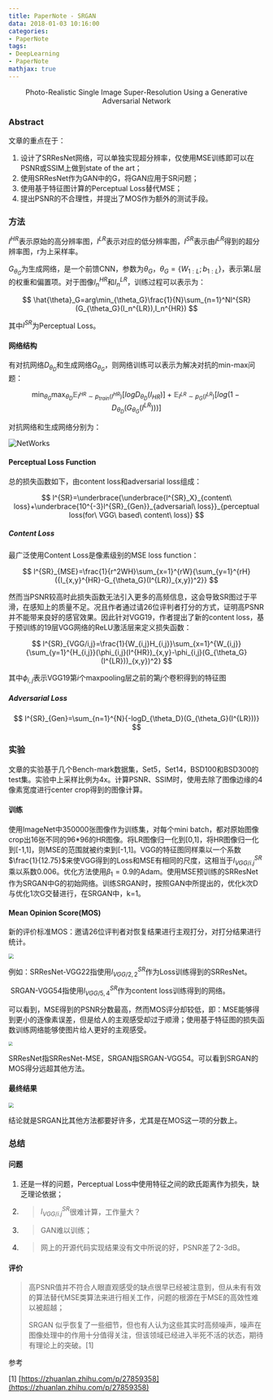 ```yaml
---
title: PaperNote - SRGAN
data: 2018-01-03 10:16:00
categories:
- PaperNote
tags:
- DeepLearning
- PaperNote
mathjax: true
---
```




<center>Photo-Realistic Single Image Super-Resolution Using a Generative Adversarial Network</center>



<!-- more -->



### Abstract

文章的重点在于：

1. 设计了SRResNet网络，可以单独实现超分辨率，仅使用MSE训练即可以在PSNR或SSIM上做到state of the art；
2. 使用SRResNet作为GAN中的G，将GAN应用于SR问题；
3. 使用基于特征图计算的Perceptual Loss替代MSE；
4. 提出PSNR的不合理性，并提出了MOS作为额外的测试手段。

### 方法

$I^{HR}$表示原始的高分辨率图，$I^{LR}$表示对应的低分辨率图，$I^{SR}$表示由$I^{LR}$得到的超分辨率图，r为上采样率。

$G_{\theta_{G}}$为生成网络，是一个前馈CNN，参数为$\theta_{G}$，$\theta_G=\{W_{1:L};b_{1:L}\}$，表示第$L$层的权重和偏置项。对于图像$I_n^{HR}$和$I_n^{LR}$，训练过程可以表示为：

$$
\hat{\theta}_G=arg\min_{\theta_G}\frac{1}{N}\sum_{n=1}^Nl^{SR}(G_{\theta_G}(I_n^{LR}),I_n^{HR})
$$

其中$l^{SR}$为Perceptual Loss。

#### 网络结构

有对抗网络$D_{\theta_D}$和生成网络$G_{\theta_{G}}$，则网络训练可以表示为解决对抗的min-max问题：

$$
\min_{\theta_G}\max_{\theta_D}\mathbb{E}_{I^{HR}\sim{p_{train}(I^{HR})}}[logD_{\theta_D}(I_{HR})]+\mathbb{E}_{I^{LR}\sim{p_G(I^{LR})}}[log(1-D_{\theta_D}(G_{\theta_G}(I^{LR})))]
$$

对抗网络和生成网络分别为：

![NetWorks](https://github.com/mengyangniu/images/blob/master/SRGAN-Figure4.png?raw=true)

#### Perceptual Loss Function

总的损失函数如下，由content loss和adversarial loss组成：

$$
l^{SR}=\underbrace{\underbrace{l^{SR}_X}_{content\ loss}+\underbrace{10^{-3}l^{SR}_{Gen}}_{adversarial\ loss}}_{perceptual loss(for\ VGG\ based\ content\ loss)}
$$

##### Content Loss

最广泛使用Content Loss是像素级别的MSE loss function：

$$
l^{SR}_{MSE}=\frac{1}{r^2WH}\sum_{x=1}^{rW}{\sum_{y=1}^{rH}({I_{x,y}^{HR}-G_{\theta_G}(I^{LR})_{x,y})^2}}
$$

然而当PSNR较高时此损失函数无法引入更多的高频信息，这会导致SR图过于平滑，在感知上的质量不足。况且作者通过请26位评判者打分的方式，证明高PSNR并不能带来良好的感官效果。因此针对VGG19，作者提出了新的content loss，基于预训练的19层VGG网络的ReLU激活层来定义损失函数：

$$
l^{SR}_{VGG/i,j}=\frac{1}{W_{i,j}H_{i,j}}\sum_{x=1}^{W_{i,j}}{\sum_{y=1}^{H_{i,j}}(\phi_{i,j}(I^{HR})_{x,y}-\phi_{i,j}(G_{\theta_G}(I^{LR}))_{x,y})^2}
$$

其中$\phi_{i,j}$表示VGG19第$i$个maxpooling层之前的第$j$个卷积得到的特征图

##### Adversarial Loss

$$
l^{SR}_{Gen}=\sum_{n=1}^{N}{-logD_{\theta_D}(G_{\theta_G}(I^{LR}))}
$$

### 实验

文章的实验基于几个Bench-mark数据集，Set5，Set14，BSD100和BSD300的test集。实验中上采样比例为4x。计算PSNR、SSIM时，使用去除了图像边缘的4像素宽度进行center crop得到的图像计算。

#### 训练

使用ImageNet中350000张图像作为训练集，对每个mini batch，都对原始图像crop出16张不同的96\*96的HR图像。将LR图像归一化到[0,1]，将HR图像归一化到[-1,1]，则MSE的范围就被约束到[-1,1]。VGG的特征图同样乘以一个系数$\frac{1}{12.75}$来使VGG得到的Loss和MSE有相同的尺度，这相当于$l^{SR}_{VGG/i.j}$乘以系数0.006。优化方法使用$\beta_1=0.9$的Adam。使用MSE预训练的SRResNet作为SRGAN中G的初始网络。训练SRGAN时，按照GAN中所提出的，优化k次D与优化1次G交替进行，在SRGAN中，k=1。

#### Mean Opinion Score(MOS)

新的评价标准MOS：邀请26位评判者对恢复结果进行主观打分，对打分结果进行统计。

<img src="https://raw.githubusercontent.com/mengyangniu/images/master/SRGAN-Table1.png?raw=true" style="zoom:60%"/>

例如：SRResNet-VGG22指使用$l^{SR}_{VGG/2,2}$作为Loss训练得到的SRResNet。

​            SRGAN-VGG54指使用$l^{SR}_{VGG/5,4}$作为content loss训练得到的网络。

可以看到，MSE得到的PSNR分数最高，然而MOS评分却较低，即：MSE能够得到更小的逐像素误差，但是给人的主观感受却过于顺滑；使用基于特征图的损失函数训练网络能够使图片给人更好的主观感受。

<img src="https://github.com/mengyangniu/images/blob/master/SRGAN-Figure5.png?raw=true" style="zoom:50%"/>

SRResNet指SRResNet-MSE，SRGAN指SRGAN-VGG54。可以看到SRGAN的MOS得分远超其他方法。

#### 最终结果

<img src="https://raw.githubusercontent.com/mengyangniu/images/master/SRGAN-Table2.png?raw=true" style="zoom:60%"/>

结论就是SRGAN比其他方法都要好许多，尤其是在MOS这一项的分数上。

### 总结

#### 问题

1. 还是一样的问题，Perceptual Loss中使用特征之间的欧氏距离作为损失，缺乏理论依据；

2. > $l^{SR}_{VGG/i.j}$很难计算，工作量大？

3. > GAN难以训练；

4. > 网上的开源代码实现结果没有文中所说的好，PSNR差了2-3dB。

#### 评价

> 高PSNR值并不符合人眼直观感受的缺点很早已经被注意到，但从未有有效的算法替代MSE类算法来进行相关工作，问题的根源在于MSE的高效性难以被超越；
>
> SRGAN 似乎恢复了一些细节，但也有人认为这些其实时高频噪声，噪声在图像处理中的作用十分值得关注，但该领域已经进入半死不活的状态，期待有理论上的突破。[1]







参考

\[1\] [https://zhuanlan.zhihu.com/p/27859358](https://zhuanlan.zhihu.com/p/27859358)

